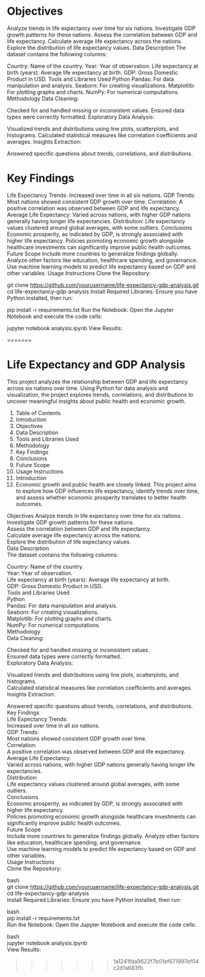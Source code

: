 
# Objectives
Analyze trends in life expectancy over time for six nations.
Investigate GDP growth patterns for these nations.
Assess the correlation between GDP and life expectancy.
Calculate average life expectancy across the nations.
Explore the distribution of life expectancy values.
Data Description
The dataset contains the following columns:

Country: Name of the country.
Year: Year of observation.
Life expectancy at birth (years): Average life expectancy at birth.
GDP: Gross Domestic Product in USD.
Tools and Libraries Used
Python
Pandas: For data manipulation and analysis.
Seaborn: For creating visualizations.
Matplotlib: For plotting graphs and charts.
NumPy: For numerical computations.
Methodology
Data Cleaning:

Checked for and handled missing or inconsistent values.
Ensured data types were correctly formatted.
Exploratory Data Analysis:

Visualized trends and distributions using line plots, scatterplots, and histograms.
Calculated statistical measures like correlation coefficients and averages.
Insights Extraction:

Answered specific questions about trends, correlations, and distributions.
# Key Findings
Life Expectancy Trends:
Increased over time in all six nations.
GDP Trends:
Most nations showed consistent GDP growth over time.
Correlation:
A positive correlation was observed between GDP and life expectancy.
Average Life Expectancy:
Varied across nations, with higher GDP nations generally having longer life expectancies.
Distribution:
Life expectancy values clustered around global averages, with some outliers.
Conclusions
Economic prosperity, as indicated by GDP, is strongly associated with higher life expectancy.
Policies promoting economic growth alongside healthcare investments can significantly improve public health outcomes.
Future Scope
Include more countries to generalize findings globally.
Analyze other factors like education, healthcare spending, and governance.
Use machine learning models to predict life expectancy based on GDP and other variables.
Usage Instructions
Clone the Repository:



git clone https://github.com/yourusername/life-expectancy-gdp-analysis.git
cd life-expectancy-gdp-analysis
Install Required Libraries: Ensure you have Python installed, then run:


pip install -r requirements.txt
Run the Notebook: Open the Jupyter Notebook and execute the code cells:


jupyter notebook analysis.ipynb
View Results:

=======
# Life Expectancy and GDP Analysis  
This project analyzes the relationship between GDP and life expectancy across six nations over time. Using Python for data analysis and visualization, the project explores trends, correlations, and distributions to uncover meaningful insights about public health and economic growth.
  
1. Table of Contents
2. Introduction
3. Objectives
4. Data Description
5. Tools and Libraries Used
6. Methodology
7. Key Findings
8. Conclusions
9. Future Scope
10. Usage Instructions
11. Introduction
12. Economic growth and public health are closely linked. This project aims to explore how GDP influences life expectancy, identify trends over time, and assess whether economic prosperity translates to better health outcomes.

Objectives
Analyze trends in life expectancy over time for six nations.  
Investigate GDP growth patterns for these nations.  
Assess the correlation between GDP and life expectancy.  
Calculate average life expectancy across the nations.  
Explore the distribution of life expectancy values.  
Data Description  
The dataset contains the following columns:  

Country: Name of the country.  
Year: Year of observation.  
Life expectancy at birth (years): Average life expectancy at birth.  
GDP: Gross Domestic Product in USD.  
Tools and Libraries Used  
Python  
Pandas: For data manipulation and analysis.  
Seaborn: For creating visualizations.  
Matplotlib: For plotting graphs and charts.  
NumPy: For numerical computations.  
Methodology  
Data Cleaning:  

Checked for and handled missing or inconsistent values.  
Ensured data types were correctly formatted.  
Exploratory Data Analysis:  

Visualized trends and distributions using line plots, scatterplots, and histograms.  
Calculated statistical measures like correlation coefficients and averages.  
Insights Extraction:  

Answered specific questions about trends, correlations, and distributions.  
Key Findings  
Life Expectancy Trends:  
Increased over time in all six nations.  
GDP Trends:  
Most nations showed consistent GDP growth over time.  
Correlation:  
A positive correlation was observed between GDP and life expectancy.  
Average Life Expectancy:  
Varied across nations, with higher GDP nations generally having longer life expectancies.  
Distribution:  
Life expectancy values clustered around global averages, with some outliers.  
Conclusions  
Economic prosperity, as indicated by GDP, is strongly associated with higher life expectancy.  
Policies promoting economic growth alongside healthcare investments can significantly improve public health outcomes.  
Future Scope  
Include more countries to generalize findings globally. 
Analyze other factors like education, healthcare spending, and governance.  
Use machine learning models to predict life expectancy based on GDP and other variables.  
Usage Instructions  
Clone the Repository:  


bash  
git clone https://github.com/yourusername/life-expectancy-gdp-analysis.git
cd life-expectancy-gdp-analysis  
Install Required Libraries: Ensure you have Python installed, then run:  

bash  
pip install -r requirements.txt  
Run the Notebook: Open the Jupyter Notebook and execute the code cells:  

bash  
jupyter notebook analysis.ipynb  
View Results:  
>>>>>>> 1a1241fda9622f7b01ef671997ef04c2d1a683fb
